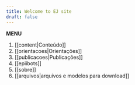 ```yaml
---
title: Welcome to EJ site
draft: false
---
```


**MENU**

1) [[content|Conteúdo]]
2) [[orientacoes|Orientações]]
3) [[publicacoes|Publicações]]
4) [[epiibots]]
5) [[sobre]] 
6) [[arquivos|arquivos e modelos para download]] 


